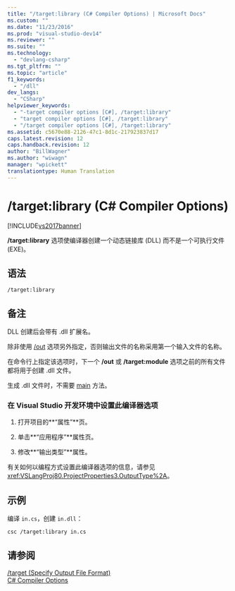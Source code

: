 ```yaml
---
title: "/target:library (C# Compiler Options) | Microsoft Docs"
ms.custom: ""
ms.date: "11/23/2016"
ms.prod: "visual-studio-dev14"
ms.reviewer: ""
ms.suite: ""
ms.technology: 
  - "devlang-csharp"
ms.tgt_pltfrm: ""
ms.topic: "article"
f1_keywords: 
  - "/dll"
dev_langs: 
  - "CSharp"
helpviewer_keywords: 
  - "-target compiler options [C#], /target:library"
  - "target compiler options [C#], /target:library"
  - "/target compiler options [C#], /target:library"
ms.assetid: c5670e88-2126-47c1-8d1c-217923837d17
caps.latest.revision: 12
caps.handback.revision: 12
author: "BillWagner"
ms.author: "wiwagn"
manager: "wpickett"
translationtype: Human Translation
---
```

# /target:library (C# Compiler Options)
[!INCLUDE[vs2017banner](../../../csharp/includes/vs2017banner.md)]

**\/target:library** 选项使编译器创建一个动态链接库 \(DLL\) 而不是一个可执行文件 \(EXE\)。  
  
## 语法  
  
```  
/target:library  
```  
  
## 备注  
 DLL 创建后会带有 .dll 扩展名。  
  
 除非使用 [\/out](../../../csharp/language-reference/compiler-options/out-compiler-option.md) 选项另外指定，否则输出文件的名称采用第一个输入文件的名称。  
  
 在命令行上指定该选项时，下一个 **\/out** 或 **\/target:module** 选项之前的所有文件都将用于创建 .dll 文件。  
  
 生成 .dll 文件时，不需要 [main](../../../csharp/programming-guide/main-and-command-args/main-and-command-line-arguments.md) 方法。  
  
### 在 Visual Studio 开发环境中设置此编译器选项  
  
1.  打开项目的**“属性”**页。  
  
2.  单击**“应用程序”**属性页。  
  
3.  修改**“输出类型”**属性。  
  
 有关如何以编程方式设置此编译器选项的信息，请参见 <xref:VSLangProj80.ProjectProperties3.OutputType%2A>。  
  
## 示例  
 编译 `in.cs`，创建 `in.dll`：  
  
```  
csc /target:library in.cs  
```  
  
## 请参阅  
 [\/target \(Specify Output File Format\)](../../../csharp/language-reference/compiler-options/target-compiler-option.md)   
 [C\# Compiler Options](../../../csharp/language-reference/compiler-options/index.md)